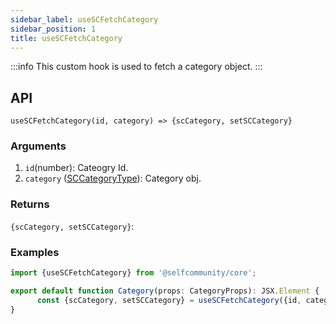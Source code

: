```yaml
---
sidebar_label: useSCFetchCategory
sidebar_position: 1
title: useSCFetchCategory
---
```


:::info
This custom hook is used to fetch a category object.
:::


## API 

`useSCFetchCategory(id, category) => {scCategory, setSCCategory}`


### Arguments

1. `id`(number): Cateogry Id.
2. `category` ([SCCategoryType](../Types/category)): Category obj.


### Returns

`{scCategory, setSCCategory}`: 

### Examples

```jsx
import {useSCFetchCategory} from '@selfcommunity/core';

export default function Category(props: CategoryProps): JSX.Element {
      const {scCategory, setSCCategory} = useSCFetchCategory({id, category});
}
```